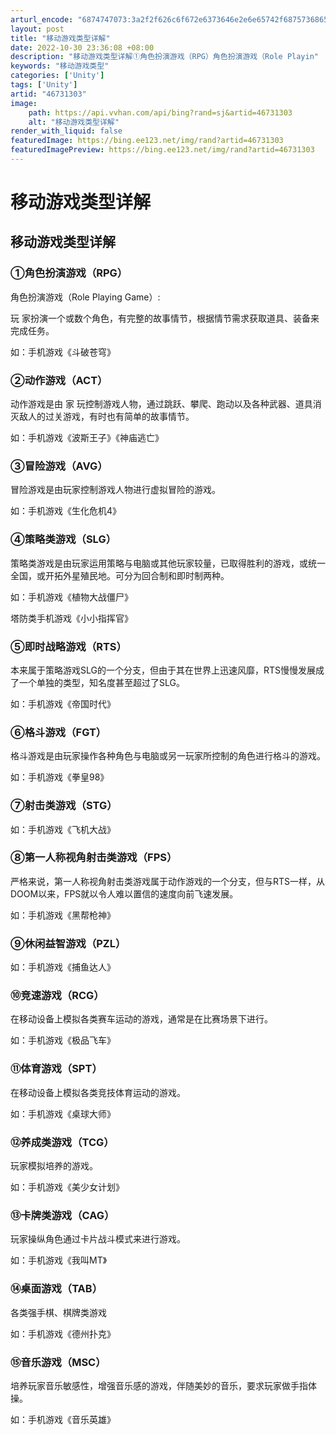 ```yaml
---
arturl_encode: "6874747073:3a2f2f626c6f672e6373646e2e6e65742f68757368656e6730:2f61727469636c652f64657461696c732f3436373331333033"
layout: post
title: "移动游戏类型详解"
date: 2022-10-30 23:36:08 +08:00
description: "移动游戏类型详解①角色扮演游戏（RPG）角色扮演游戏（Role Playin"
keywords: "移动游戏类型"
categories: ['Unity']
tags: ['Unity']
artid: "46731303"
image:
    path: https://api.vvhan.com/api/bing?rand=sj&artid=46731303
    alt: "移动游戏类型详解"
render_with_liquid: false
featuredImage: https://bing.ee123.net/img/rand?artid=46731303
featuredImagePreview: https://bing.ee123.net/img/rand?artid=46731303
---
```


# 移动游戏类型详解

## 移动游戏类型详解

### ①角色扮演游戏（RPG）

角色扮演游戏（Role Playing Game）:

玩
家扮演一个或数个角色，有完整的故事情节，根据情节需求获取道具、装备来完成任务。

如：手机游戏《斗破苍穹》

### ②动作游戏（ACT）

动作游戏是由
家
玩控制游戏人物，通过跳跃、攀爬、跑动以及各种武器、道具消灭敌人的过关游戏，有时也有简单的故事情节。

如：手机游戏《波斯王子》《神庙逃亡》

### ③冒险游戏（AVG）

冒险游戏是由玩家控制游戏人物进行虚拟冒险的游戏。

如：手机游戏《生化危机4》

### ④策略类游戏（SLG）

策略类游戏是由玩家运用策略与电脑或其他玩家较量，已取得胜利的游戏，或统一全国，或开拓外星殖民地。可分为回合制和即时制两种。

如：手机游戏《植物大战僵尸》

塔防类手机游戏《小小指挥官》

### ⑤即时战略游戏（RTS）

本来属于策略游戏SLG的一个分支，但由于其在世界上迅速风靡，RTS慢慢发展成了一个单独的类型，知名度甚至超过了SLG。

如：手机游戏《帝国时代》

### ⑥格斗游戏（FGT）

格斗游戏是由玩家操作各种角色与电脑或另一玩家所控制的角色进行格斗的游戏。

如：手机游戏《拳皇98》

### ⑦射击类游戏（STG）

如：手机游戏《飞机大战》

### ⑧第一人称视角射击类游戏（FPS）

严格来说，第一人称视角射击类游戏属于动作游戏的一个分支，但与RTS一样，从DOOM以来，FPS就以令人难以置信的速度向前飞速发展。

如：手机游戏《黑帮枪神》

### ⑨休闲益智游戏（PZL）

如：手机游戏《捕鱼达人》

### ⑩竞速游戏（RCG）

在移动设备上模拟各类赛车运动的游戏，通常是在比赛场景下进行。

如：手机游戏《极品飞车》

### ⑪体育游戏（SPT）

在移动设备上模拟各类竞技体育运动的游戏。

如：手机游戏《桌球大师》

### ⑫养成类游戏（TCG）

玩家模拟培养的游戏。

如：手机游戏《美少女计划》

### ⑬卡牌类游戏（CAG）

玩家操纵角色通过卡片战斗模式来进行游戏。

如：手机游戏《我叫MT》

### ⑭桌面游戏（TAB）

各类强手棋、棋牌类游戏

如：手机游戏《德州扑克》

### ⑮音乐游戏（MSC）

培养玩家音乐敏感性，增强音乐感的游戏，伴随美妙的音乐，要求玩家做手指体操。

如：手机游戏《音乐英雄》